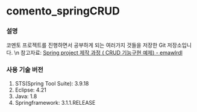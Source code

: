 # comento_springCRUD

### 설명
코멘토 프로젝트를 진행하면서 공부하게 되는 여러가지 것들을 저장한 Git 저장소입니다. \n
참고자료: [Spring project 제작 과정 ( CRUD 기능구현 예제) - emawlrdl](https://velog.io/@emawlrdl/Spring-project-%EC%A0%9C%EC%9E%91-%EA%B3%BC%EC%A0%95-8yk5n8bogp)

### 사용 기술 버전
1. STS(Spring Tool Suite): 3.9.18
2. Eclipse: 4.21
3. Java: 1.8
4. Springframework: 3.1.1.RELEASE
